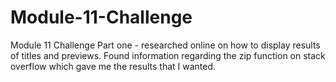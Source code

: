# Module-11-Challenge
Module 11 Challenge
Part one - researched online on how to display results of titles and previews. Found information regarding the zip function on stack overflow which gave me the results that I wanted.
